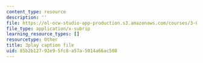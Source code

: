 ```yaml
---
content_type: resource
description: ''
file: https://ol-ocw-studio-app-production.s3.amazonaws.com/courses/3-091sc-introduction-to-solid-state-chemistry-fall-2010/85b2b12792e95fc8a57a5014a66ac508_kI7D2lkcF8E.srt
file_type: application/x-subrip
learning_resource_types: []
resourcetype: Other
title: 3play caption file
uid: 85b2b127-92e9-5fc8-a57a-5014a66ac508
---
```

